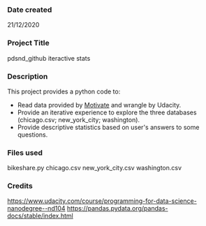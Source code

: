 ### Date created
21/12/2020

### Project Title
pdsnd_github iteractive stats

### Description
This project provides a python code to:
  - Read data provided by [Motivate](https://www.motivateco.com/) and wrangle by Udacity.
  - Provide an iterative experience to explore the three databases (chicago.csv; new_york_city; washington).
  - Provide descriptive statistics based on user's answers to some questions.

### Files used
bikeshare.py
chicago.csv
new_york_city.csv
washington.csv

### Credits
https://www.udacity.com/course/programming-for-data-science-nanodegree--nd104
https://pandas.pydata.org/pandas-docs/stable/index.html
